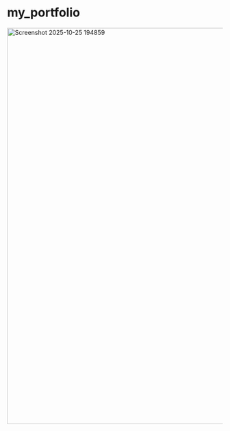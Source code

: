 # my_portfolio

<img width="1875" height="925" alt="Screenshot 2025-10-25 194859" src="https://github.com/user-attachments/assets/bf167f4f-71a6-4df7-b0b2-73894ff9f5db" />
